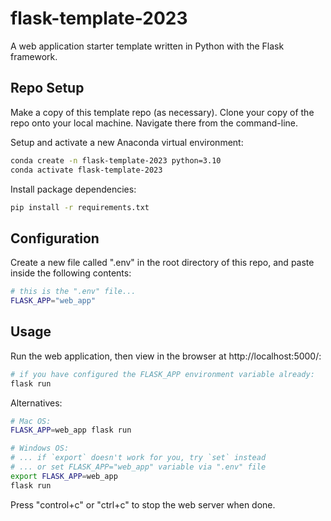# flask-template-2023

A web application starter template written in Python with the Flask framework.


## Repo Setup

Make a copy of this template repo (as necessary). Clone your copy of the repo onto your local machine. Navigate there from the command-line.

Setup and activate a new Anaconda virtual environment:

```sh
conda create -n flask-template-2023 python=3.10
conda activate flask-template-2023
```

Install package dependencies:

```sh
pip install -r requirements.txt
```


## Configuration

Create a new file called ".env" in the root directory of this repo, and paste inside the following contents:

```sh
# this is the ".env" file...
FLASK_APP="web_app"
```

## Usage

Run the web application, then view in the browser at http://localhost:5000/:


```sh
# if you have configured the FLASK_APP environment variable already:
flask run
```

Alternatives:

```sh
# Mac OS:
FLASK_APP=web_app flask run
```

```sh
# Windows OS:
# ... if `export` doesn't work for you, try `set` instead
# ... or set FLASK_APP="web_app" variable via ".env" file
export FLASK_APP=web_app
flask run
```

Press "control+c" or "ctrl+c" to stop the web server when done.
